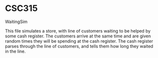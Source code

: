 # CSC315
WaitingSim

This file simulates a store, with line of customers waiting to be helped by some cash register.
The customers arrive at the same time and are given random times they will be spending at the cash register.
The cash register parses through the line of customers, and tells them how long they waited in the line.
